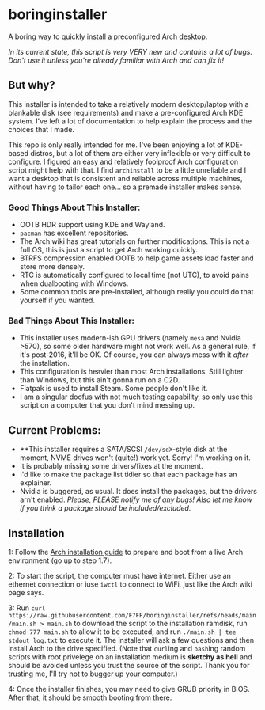 # boringinstaller
A boring way to quickly install a preconfigured Arch desktop.

*In its current state, this script is very VERY new and contains a lot of bugs. Don't use it unless you're already familiar with Arch and can fix it!*

## But why?
This installer is intended to take a relatively modern desktop/laptop with a blankable disk (see requirements) and make a pre-configured Arch KDE system. I've left a lot of documentation to help explain the process and the choices that I made.

This repo is only really intended for me. I've been enjoying a lot of KDE-based distros, but a lot of them are either very inflexible or very difficult to configure. I figured an easy and relatively foolproof Arch configuration script might help with that. I find `archinstall` to be a little unreliable and I want a desktop that is consistent and reliable across multiple machines, without having to tailor each one... so a premade installer makes sense.

### Good Things About This Installer:
- OOTB HDR support using KDE and Wayland.
- `pacman` has excellent repositories.
- The Arch wiki has great tutorials on further modifications. This is not a full OS, this is just a script to get Arch working quickly.
- BTRFS compression enabled OOTB to help game assets load faster and store more densely.
- RTC is automatically configured to local time (not UTC), to avoid pains when dualbooting with Windows.
- Some common tools are pre-installed, although really you could do that yourself if you wanted.

### Bad Things About This Installer:
- This installer uses modern-ish GPU drivers (namely `mesa` and Nvidia >570), so some older hardware might not work well. As a general rule, if it's post-2016, it'll be OK. Of course, you can always mess with it *after* the installation.
- This configuration is heavier than most Arch installations. Still lighter than Windows, but this ain't gonna run on a C2D.
- Flatpak is used to install Steam. Some people don't like it.
- I am a singular doofus with not much testing capability, so only use this script on a computer that you don't mind messing up.

## Current Problems:
- **This installer requires a SATA/SCSI `/dev/sdX`-style disk at the moment, NVME drives won't (quite!) work yet. Sorry! I'm working on it.
- It is probably missing some drivers/fixes at the moment.
- I'd like to make the package list tidier so that each package has an explainer.
- Nvidia is buggered, as usual. It does install the packages, but the drivers arn't enabled.
*Please, PLEASE notify me of any bugs! Also let me know if you think a package should be included/excluded.*

## Installation
1: Follow the [Arch installation guide](https://wiki.archlinux.org/title/Installation_guide) to prepare and boot from a live Arch environment (go up to step 1.7).

2: To start the script, the computer must have internet. Either use an ethernet connection or iuse `iwctl` to connect to WiFi, just like the Arch wiki page says.

3: Run `curl https://raw.githubusercontent.com/F7FF/boringinstaller/refs/heads/main/main.sh > main.sh` to download the script to the installation ramdisk, run `chmod 777 main.sh` to allow it to be executed, and run `./main.sh | tee stdout log.txt` to execute it. The installer will ask a few questions and then install Arch to the drive specified.
(Note that `curl`ing and `bash`ing random scripts with root privelege on an installation medium is **sketchy as hell** and should be avoided unless you trust the source of the script. Thank you for trusting me, I'll try not to bugger up your computer.)

4: Once the installer finishes, you may need to give GRUB priority in BIOS. After that, it should be smooth booting from there.
